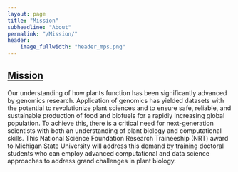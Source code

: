 ```yaml
---
layout: page
title: "Mission"
subheadline: "About"
permalink: "/Mission/"
header:
    image_fullwidth: "header_mps.png"
---
```

## [Mission](https://nrt-impacts.github.io//Mission/)
Our understanding of how plants function has been significantly advanced by genomics research. Application of genomics has yielded datasets with the potential to revolutionize plant sciences and to ensure safe, reliable, and sustainable production of food and biofuels for a rapidly increasing global population.  To achieve this, there is a critical need for next-generation scientists with both an understanding of plant biology and computational skills. This National Science Foundation Research Traineeship (NRT) award to Michigan State University will address this demand by training doctoral students who can employ advanced computational and data science approaches to address grand challenges in plant biology.




